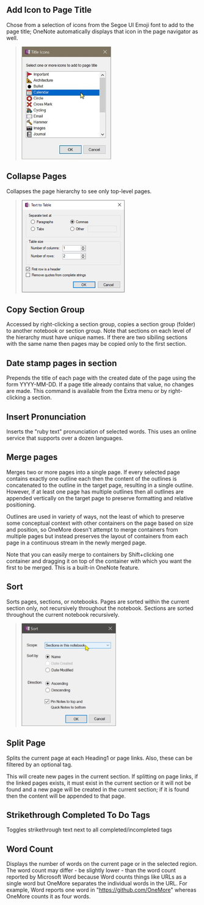 ## Add Icon to Page Title
Chose from a selection of icons from the Segoe UI Emoji font to add to the page title;
OneNote automatically displays that icon in the page navigator as well.

> ![Title Icon Dialog](images/TItleIconsDialog.png)

## Collapse Pages
Collapses the page hierarchy to see only top-level pages.

> ![Text To Table](images/TextToTable.png)

## Copy Section Group
Accessed by right-clicking a section group, copies a section group (folder) to another notebook or section group. Note that sections on each level of the hierarchy must have unique names. If there are two sibiling sections with the same name then pages may be copied only to the first section.

## Date stamp pages in section
Prepends the title of each page with the created date of the page using the form YYYY-MM-DD.
If a page title already contains that value, no changes are made. This command is available
from the Extra menu or by right-clicking a section.

## Insert Pronunciation
Inserts the "ruby text" pronunciation of selected words. This uses an online service that supports over a dozen languages.

## Merge pages
Merges two or more pages into a single page. If every selected page contains exactly one outline each then the content of the outlines is concatenated to the outline in the target page, resulting in a single outline. However, if at least one page has multiple outlines then all outlines are appended vertically on the target page to preserve formatting and relative positioning. 

Outlines are used in variety of ways, not the least of which to preserve some conceptual context with other containers on the page based on size and position, so OneMore doesn't attempt to merge containers from multiple pages but instead preserves the layout of containers from each page in a continuous stream in the newly merged page.

Note that you can easily merge to containers by Shift+clicking one container and dragging it on top of the container with which you want the first to be merged. This is a built-in OneNote feature.

## Sort
Sorts pages, sections, or notebooks. Pages are sorted within the current section only,
not recursively throughout the notebook. Sections are sorted throughout the current
notebook recursively.

> ![Sort](images/SortDialog.png)

## Split Page
Splits the current page at each Heading1 or page links. Also, these can be filtered by an optional tag. 

This will create new pages in the current section. If splitting on page links, if the linked pages exists, it must exist in the current section or it will not be found and a new page will be created in the current section; if it is found then the content will be appended to that page. 

## Strikethrough Completed To Do Tags
Toggles strikethrough text next to all completed/incompleted tags

## Word Count
Displays the number of words on the current page or in the selected region. The word count may differ - be slightly lower - than the word count reported by Microsoft Word because Word counts things like URLs as a single word but OneMore separates the individual words in the URL. For example, Word reports one word in "https://github.com/OneMore" whereas OneMore counts it as four words.
